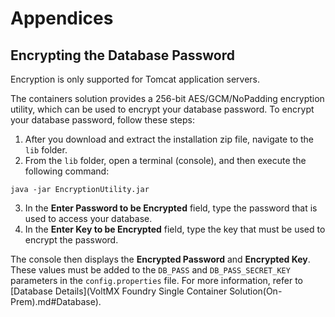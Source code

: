 ﻿ 

Appendices
==========

Encrypting the Database Password
--------------------------------

Encryption is only supported for Tomcat application servers.

The containers solution provides a 256-bit AES/GCM/NoPadding encryption utility, which can be used to encrypt your database password. To encrypt your database password, follow these steps:

1.  After you download and extract the installation zip file, navigate to the `lib` folder.
2.  From the `lib` folder, open a terminal (console), and then execute the following command:
```
java -jar EncryptionUtility.jar
```
3.  In the **Enter Password to be Encrypted** field, type the password that is used to access your database.
4.  In the **Enter Key to be Encrypted** field, type the key that must be used to encrypt the password.

The console then displays the **Encrypted Password** and **Encrypted Key**. These values must be added to the `DB_PASS` and `DB_PASS_SECRET_KEY` parameters in the `config.properties` file. For more information, refer to [Database Details](VoltMX Foundry Single Container Solution(On-Prem).md#Database).
